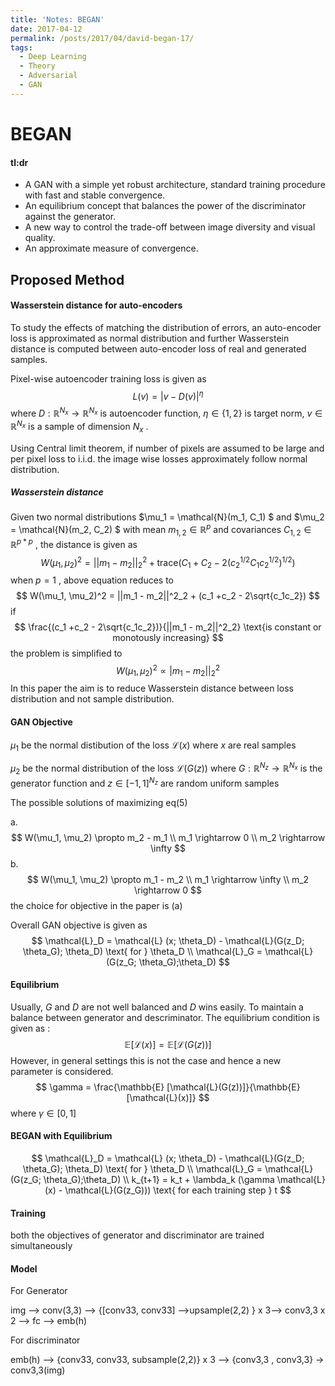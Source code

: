 ```yaml
---
title: 'Notes: BEGAN'
date: 2017-04-12
permalink: /posts/2017/04/david-began-17/
tags:
  - Deep Learning
  - Theory
  - Adversarial
  - GAN
---
```


# BEGAN 

#### tl:dr

- A GAN with a simple yet robust architecture, standard training procedure with fast and stable convergence.
- An equilibrium concept that balances the power of the discriminator against the generator.
- A new way to control the trade-off between image diversity and visual quality.
- An approximate measure of convergence.



## Proposed Method 



#### Wasserstein distance for auto-encoders

To study the effects of matching the distribution of errors, an auto-encoder loss is approximated as normal distribution and further Wasserstein distance is computed between auto-encoder loss of real and generated samples. 

Pixel-wise autoencoder training loss is given as 
$$
L(v) = |v - D(v) |^{\eta} 
$$
where $D: \mathbb{R} ^{N_x} \rightarrow \mathbb{R}^{N_x}$ is autoencoder function, $\eta \in \{1,2\}$ is target norm, $v \in \mathbb{R}^{N_x}$ is a sample of dimension $N_x$ .

Using Central limit theorem,  if number of pixels are assumed to be large and per pixel loss to i.i.d. the image wise losses approximately follow  normal distribution. 

##### Wasserstein distance 

Given two normal distributions $\mu_1  = \mathcal{N}(m_1, C_1) $ and $\mu_2  = \mathcal{N}(m_2, C_2) $ with mean $m_{1,2} \in \mathbb{R}^p$ and covariances $C_{1,2} \in \mathbb{R}^{p*p}$ , the distance is given as 
$$
W(\mu_1, \mu_2)^2 = ||m_1 - m_2||^2_2 + \text{trace}(C_1 + C_2  - 2(c_2^{1/2}C_1c_2^{1/2})^{1/2})
$$
when $p=1$ , above equation reduces to 
$$
W(\mu_1, \mu_2)^2 = ||m_1 - m_2||^2_2 + (c_1 +c_2 - 2\sqrt{c_1c_2})
$$
 if 
$$
\frac{(c_1 +c_2 - 2\sqrt{c_1c_2})}{||m_1 - m_2||^2_2} \text{is constant or monotously increasing}
$$
the problem is simplified to 
$$
W(\mu_1, \mu_2)^2 \propto |m_1 - m_2||^2_2
$$
In this paper the aim is to reduce Wasserstein distance between loss distribution and not sample distribution.

#### GAN Objective

$\mu_1$ be the normal distibution of the loss $\mathcal{L}(x)$ where $x$ are real samples 

$\mu_2$ be the normal distribution of the loss $\mathcal{L}(G(z))$ where $G : \mathbb{R}^{N_z} \rightarrow \mathbb{R}^{N_x}$ is the generator function and $z \in [-1, 1]^{N_z}$ are random uniform samples 

 The possible solutions of maximizing eq(5)

a.  
$$
W(\mu_1, \mu_2) \propto m_2 - m_1 \\
m_1 \rightarrow 0 \\
m_2 \rightarrow \infty
$$
b.
$$
W(\mu_1, \mu_2) \propto m_1 - m_2 \\
m_1 \rightarrow \infty \\
m_2 \rightarrow 0
$$
 the choice for objective in the paper is (a) 

Overall GAN objective is given as 
$$
\mathcal{L}_D = \mathcal{L} (x; \theta_D) - \mathcal{L}(G(z_D; \theta_G); \theta_D) \text{   for } \theta_D \\
\mathcal{L}_G = \mathcal{L}(G(z_G; \theta_G);\theta_D)
$$

#### Equilibrium

Usually, $G$ and $D$ are not well balanced and $D$ wins easily.  To maintain a balance between generator and descriminator. The equilibrium condition is given as :
$$
\mathbb{E} [\mathcal{L}(x)]  = \mathbb{E} [\mathcal{L}(G(z))]
$$
However, in general settings this is not the case and hence a new parameter is considered. 
$$
\gamma = \frac{\mathbb{E} [\mathcal{L}(G(z))]}{\mathbb{E} [\mathcal{L}(x)]}
$$
where $\gamma \in [0,1]$

#### BEGAN with Equilibrium

$$
\mathcal{L}_D = \mathcal{L} (x; \theta_D) - \mathcal{L}(G(z_D; \theta_G); \theta_D) \text{   for } \theta_D \\
\mathcal{L}_G = \mathcal{L}(G(z_G; \theta_G);\theta_D) \\
k_{t+1} = k_t + \lambda_k (\gamma \mathcal{L}(x) - \mathcal{L}(G(z_G))) \text{  for each training step } t
$$

#### Training

both the objectives of generator and discriminator are trained simultaneously 



#### Model 

For Generator 

img —> conv(3,3) —> {[conv33, conv33] —>upsample(2,2) } x 3—> conv3,3 x 2 —> fc  —> emb(h)



For discriminator 

emb(h) —> {conv33, conv33, subsample(2,2)} x 3 —> {conv3,3 , conv3,3} -> conv3,3(img)

